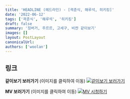 ```yaml
---
title: 'HEADLINE (헤드라인) - [곽춘식, 해루석, 히키킹]'
date: '2022-06-12'
tags: ['곽춘식', '해루석', '히키킹']
draft: false
summary: '징버거, 주르르, 고세구, 비챤 같이보기'
images: []
layout: PostLayout
canonicalUrl:
authors: ['woolan']
---
```


## 링크

**같이보기 보러가기** (이미지를 클릭하여 이동)
[![같이보기 보러가기](https://cdn.discordapp.com/attachments/1135756712759013437/1135758630910697602/banner.png)](https://cafe.naver.com/steamindiegame/8320929)

**MV 보러가기** (이미지를 클릭하여 이동)
[![MV 시청하기](https://i.ytimg.com/vi/C6ROi2MySL8/maxresdefault.jpg)](https://youtu.be/C6ROi2MySL8)
